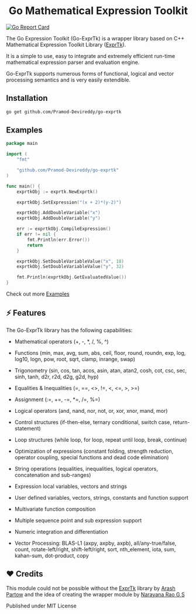 <p align="center">
    <h1 align="center"> Go Mathematical Expression Toolkit</h1>
</p>

[![Go Report Card](https://goreportcard.com/badge/github.com/Pramod-Devireddy/go-exprtk)](https://goreportcard.com/report/github.com/Pramod-Devireddy/go-exprtk)

The Go Expression Toolkit (Go-ExprTk) is a wrapper library based on C++ Mathematical Expression Toolkit Library ([ExprTk](http://www.partow.net/programming/exprtk/)).

It is a simple to use, easy to integrate and extremely efficient run-time mathematical expression parser and evaluation engine.

Go-ExprTk supports numerous forms of functional, logical and vector processing semantics and is very easily extendible.

## Installation

```bash
go get github.com/Pramod-Devireddy/go-exprtk
```

## Examples

```Go
package main

import (
	"fmt"

	"github.com/Pramod-Devireddy/go-exprtk"
)

func main() {
	exprtkObj := exprtk.NewExprtk()

	exprtkObj.SetExpression("(x + 2)*(y-2)")

	exprtkObj.AddDoubleVariable("x")
	exprtkObj.AddDoubleVariable("y")

	err := exprtkObj.CompileExpression()
	if err != nil {
		fmt.Println(err.Error())
		return
	}

	exprtkObj.SetDoubleVariableValue("x", 18)
	exprtkObj.SetDoubleVariableValue("y", 32)

	fmt.Println(exprtkObj.GetEvaluatedValue())
}
```

Check out more [Examples](https://github.com/Pramod-Devireddy/go-exprtk/tree/main/examples) 


## ⚡ Features

The Go-ExprTk library has the following capabilities:

* Mathematical operators (+, -, *, /, %, ^)

* Functions (min, max, avg, sum, abs, ceil, floor, round, roundn, exp, log, log10, logn, pow, root, sqrt, clamp, inrange, swap)

* Trigonometry (sin, cos, tan, acos, asin, atan, atan2, cosh, cot, csc, sec, sinh, tanh, d2r, r2d, d2g, g2d, hyp)

* Equalities & Inequalities (=, ==, <>, !=, <, <=, >, >=)

* Assignment (:=, +=, -=, *=, /=, %=)

* Logical operators (and, nand, nor, not, or, xor, xnor, mand, mor)

* Control structures (if-then-else, ternary conditional, switch case, return-statement)

* Loop structures (while loop, for loop, repeat until loop, break, continue)

* Optimization of expressions (constant folding, strength reduction, operator coupling, special functions and dead code elimination)

* String operations (equalities, inequalities, logical operators, concatenation and sub-ranges)

* Expression local variables, vectors and strings

* User defined variables, vectors, strings, constants and function support

* Multivariate function composition

* Multiple sequence point and sub expression support

* Numeric integration and differentiation

* Vector Processing: BLAS-L1 (axpy, axpby, axpb), all/any-true/false, count, rotate-left/right, shift-left/right, sort, nth_element, iota, sum, kahan-sum, dot-product, copy


## ❤️ Credits

This module could not be possible without the [ExprTk](http://www.partow.net/programming/exprtk/) library by [Arash Partow](https://github.com/ArashPartow) and the idea of creating the wrapper module by [Narayana Rao G S](https://twitter.com/narayanraogs)


Published under MIT License